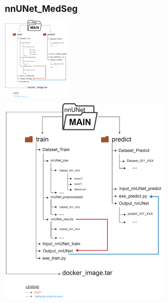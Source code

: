 # nnUNet_MedSeg
<img src="pictures/folders_train_predictV2.drawio%20(1).png" width="200" />

![Organization of the diffent folders](pictures/folders_train_predictV2.drawio%20(1).png)
